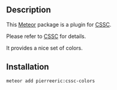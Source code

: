 ## Description
This [Meteor](https://www.meteor.com/) package is a plugin for
[CSSC](https://atmospherejs.com/pierreeric/cssc).

Please refer to [CSSC](https://atmospherejs.com/pierreeric/cssc) for details.

It provides a nice set of colors.

## Installation
```bash
meteor add pierreeric:cssc-colors
```

